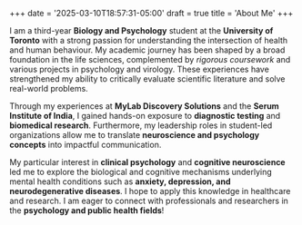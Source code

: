 +++
date = '2025-03-10T18:57:31-05:00'
draft = true
title = 'About Me'
+++

I am a third-year **Biology and Psychology** student at the **University of Toronto** with a strong passion for understanding the intersection of health and human behaviour. My academic journey has been shaped by a broad foundation in the life sciences, complemented by _rigorous coursework_ and various projects in psychology and virology. These experiences have strengthened my ability to critically evaluate scientific literature and solve real-world problems.

Through my experiences at **MyLab Discovery Solutions** and the **Serum Institute of India**, I gained hands-on exposure to **diagnostic testing** and **biomedical research**. Furthermore, my leadership roles in student-led organizations allow me to translate **neuroscience and psychology concepts** into impactful communication.

My particular interest in **clinical psychology** and **cognitive neuroscience** led me to explore the biological and cognitive mechanisms underlying mental health conditions such as **anxiety, depression, and neurodegenerative diseases**. I hope to apply this knowledge in healthcare and research. I am eager to connect with professionals and researchers in the **psychology and public health fields**!
